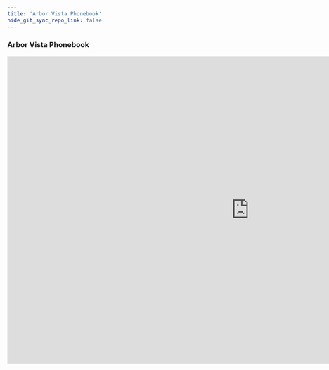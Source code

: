```yaml
---
title: 'Arbor Vista Phonebook'
hide_git_sync_repo_link: false
---
```


### Arbor Vista Phonebook

<iframe width="1100" height="700" frameborder="0" scrolling="no" src="https://onedrive.live.com/embed?resid=88FCEE2150B75169%21421076&authkey=%21AEu5WPBR0C7jiRE&em=2&Item=gen_Phone_Book&wdInConfigurator=True"></iframe>

